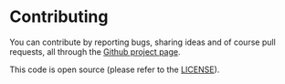 # Contributing

You can contribute by reporting bugs, sharing ideas and of course pull requests,
all through the [Github project page](https://github.com/axllent/silverstripe-minifier).

This code is open source (please refer to the [LICENSE](LICENSE)).
